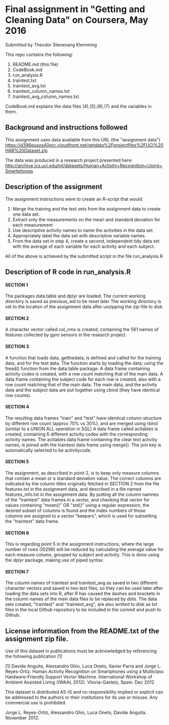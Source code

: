 # Final assignment in "Getting and Cleaning Data" on Coursera, May 2016
Submitted by Theodor Stenevang Klemming

This repo contains the following:

1. README.md (this file)
2. CodeBook.md
3. run_analysis.R
4. traintest.txt
5. traintest_avg.txt
6. traintest_column_names.txt
7. traintest_avg_column_names.txt

CodeBook.md explains the data files (4),(5),(6),(7) and the variables in them.


## Background and instructions followed
This assignment uses data available from this URL (the "assignment data")
https://d396qusza40orc.cloudfront.net/getdata%2Fprojectfiles%2FUCI%20HAR%20Dataset.zip

The data was produced in a research project presented here:
http://archive.ics.uci.edu/ml/datasets/Human+Activity+Recognition+Using+Smartphones

## Description of the assignment
The assignment instructions were to create an R-script that would

1. Merge the training and the test sets from the assignment data to create one data set.
2. Extract only the measurements on the mean and standard deviation for each measurement
3. Use descriptive activity names to name the activities in the data set
4. Appropriately label the data set with descriptive variable names.
5. From the data set in step 4, create a second, independent tidy data set with the average of each variable for each activity and each subject.

All of the above is achieved by the submitted script in the file run_analysis.R


## Description of R code in run_analysis.R

#### SECTION 1
The packages data.table and dplyr are loaded.
The current working directory is saved as previous_wd to be reset later
The working directory is set to the location of the assignment data after unzipping the zip-file to disk

#### SECTION 2
A character vector called col_nms is created, containing the 561 names of features collected by gyro sensors in the research project.

#### SECTION 3
A function that loads data, getthedata, is defined and called for the training data, and for the test data.
The function starts by loading the data, using the fread() function from the data.table package.
A data frame containing activity codes is created, with a row count matching that of the main data.
A data frame containing the subject code for each row is created, also with a row count matching that of the main data.
The main data, and the activity data and the subject data are put together using cbind (they have identical row counts).

#### SECTION 4
The resulting data frames "train" and "test" have identical column structure by different row count (approx 70% vs 30%), and are merged using rbind (similar to a UNION ALL operation in SQL)
A data frame called actlables is created, containing 6 different activity codes with the corresponding activity names.
The actlables data frame containing the clear text activity names, is joined with the traintest data frame using merge(). The join key is automatically selected to be activitycode.

#### SECTION 5
The assignment, as described in point 2, is to keep only measure columns that contain a mean or a standard deviation value. The correct columns are indicated by the column titles originally fetched in SECTION 2 from the file features.txt in the assignment data, and described in a file named features_info.txt in the assignment data. 
By putting all the column namnes of the "traintest" data frames in a vector, and checking that vector for values containing "mean()" OR "std()" using a regular expression, the desired subset of columns is found and the index numbers of those columns are assigned to a vector "keepers", which is used for subsetting the "traintest" data frame.

#### SECTION 6
This is regarding point 5 in the assignment instructions, where the large number of rows (10299) will be reduced by calculating the average value for each measure column, grouped by subject and activity. This is done using the dplyr package, making use of piped syntax.

#### SECTION 7
The column names of traintest and traintest_avg as saved in two different character vectors and saved in two text files, so they can be used later after loading the data sets into R, after R has caused the dashes and brackets in the column names of the main data files to be replaced by dots.
The data sets created, "traintest" and "traintest_avg", are also writted to disk as txt files in the local Github repository to be included in the commit and push to Github.




## License information from the README.txt of the assignment zip file.
Use of this dataset in publications must be acknowledged by referencing the following publication [1] 

[1] Davide Anguita, Alessandro Ghio, Luca Oneto, Xavier Parra and Jorge L. Reyes-Ortiz. Human Activity Recognition on Smartphones using a Multiclass Hardware-Friendly Support Vector Machine. International Workshop of Ambient Assisted Living (IWAAL 2012). Vitoria-Gasteiz, Spain. Dec 2012

This dataset is distributed AS-IS and no responsibility implied or explicit can be addressed to the authors or their institutions for its use or misuse. Any commercial use is prohibited.

Jorge L. Reyes-Ortiz, Alessandro Ghio, Luca Oneto, Davide Anguita. November 2012.